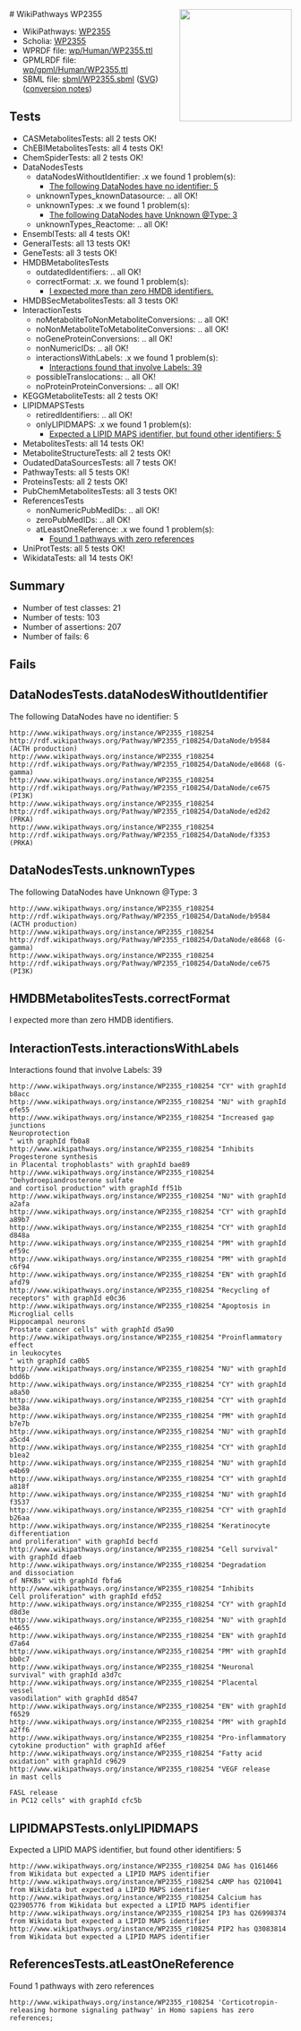 <img style="float: right; width: 200px" src="../logo.png" />
# WikiPathways WP2355

* WikiPathways: [WP2355](https://identifiers.org/wikipathways:WP2355)
* Scholia: [WP2355](https://scholia.toolforge.org/wikipathways/WP2355)
* WPRDF file: [wp/Human/WP2355.ttl](../wp/Human/WP2355.ttl)
* GPMLRDF file: [wp/gpml/Human/WP2355.ttl](../wp/gpml/Human/WP2355.ttl)
* SBML file: [sbml/WP2355.sbml](../sbml/WP2355.sbml) ([SVG](../sbml/WP2355.svg)) ([conversion notes](../sbml/WP2355.txt))

## Tests
* CASMetabolitesTests: all 2 tests OK!
* ChEBIMetabolitesTests: all 4 tests OK!
* ChemSpiderTests: all 2 tests OK!
* DataNodesTests
    * dataNodesWithoutIdentifier: .x we found 1 problem(s):
        * [The following DataNodes have no identifier: 5](#d2d32fa4)
    * unknownTypes_knownDatasource: .. all OK!
    * unknownTypes: .x we found 1 problem(s):
        * [The following DataNodes have Unknown @Type: 3](#839973e1)
    * unknownTypes_Reactome: .. all OK!
* EnsemblTests: all 4 tests OK!
* GeneralTests: all 13 tests OK!
* GeneTests: all 3 tests OK!
* HMDBMetabolitesTests
    * outdatedIdentifiers: .. all OK!
    * correctFormat: .x. we found 1 problem(s):
        * [I expected more than zero HMDB identifiers.](#ad154c1e)
* HMDBSecMetabolitesTests: all 3 tests OK!
* InteractionTests
    * noMetaboliteToNonMetaboliteConversions: .. all OK!
    * noNonMetaboliteToMetaboliteConversions: .. all OK!
    * noGeneProteinConversions: .. all OK!
    * nonNumericIDs: .. all OK!
    * interactionsWithLabels: .x we found 1 problem(s):
        * [Interactions found that involve Labels: 39](#fe97a8ff)
    * possibleTranslocations: .. all OK!
    * noProteinProteinConversions: .. all OK!
* KEGGMetaboliteTests: all 2 tests OK!
* LIPIDMAPSTests
    * retiredIdentifiers: .. all OK!
    * onlyLIPIDMAPS: .x we found 1 problem(s):
        * [Expected a LIPID MAPS identifier, but found other identifiers: 5](#48cc60bc)
* MetabolitesTests: all 14 tests OK!
* MetaboliteStructureTests: all 2 tests OK!
* OudatedDataSourcesTests: all 7 tests OK!
* PathwayTests: all 5 tests OK!
* ProteinsTests: all 2 tests OK!
* PubChemMetabolitesTests: all 3 tests OK!
* ReferencesTests
    * nonNumericPubMedIDs: .. all OK!
    * zeroPubMedIDs: .. all OK!
    * atLeastOneReference: .x we found 1 problem(s):
        * [Found 1 pathways with zero references](#35eb778e)
* UniProtTests: all 5 tests OK!
* WikidataTests: all 14 tests OK!


## Summary

* Number of test classes: 21
* Number of tests: 103
* Number of assertions: 207
* Number of fails: 6

## Fails

<a name="d2d32fa4" />

## DataNodesTests.dataNodesWithoutIdentifier

The following DataNodes have no identifier: 5
```
http://www.wikipathways.org/instance/WP2355_r108254 http://rdf.wikipathways.org/Pathway/WP2355_r108254/DataNode/b9584 (ACTH production)
http://www.wikipathways.org/instance/WP2355_r108254 http://rdf.wikipathways.org/Pathway/WP2355_r108254/DataNode/e8668 (G-gamma)
http://www.wikipathways.org/instance/WP2355_r108254 http://rdf.wikipathways.org/Pathway/WP2355_r108254/DataNode/ce675 (PI3K)
http://www.wikipathways.org/instance/WP2355_r108254 http://rdf.wikipathways.org/Pathway/WP2355_r108254/DataNode/ed2d2 (PRKA)
http://www.wikipathways.org/instance/WP2355_r108254 http://rdf.wikipathways.org/Pathway/WP2355_r108254/DataNode/f3353 (PRKA)
```

<a name="839973e1" />

## DataNodesTests.unknownTypes

The following DataNodes have Unknown @Type: 3
```
http://www.wikipathways.org/instance/WP2355_r108254 http://rdf.wikipathways.org/Pathway/WP2355_r108254/DataNode/b9584 (ACTH production)
http://www.wikipathways.org/instance/WP2355_r108254 http://rdf.wikipathways.org/Pathway/WP2355_r108254/DataNode/e8668 (G-gamma)
http://www.wikipathways.org/instance/WP2355_r108254 http://rdf.wikipathways.org/Pathway/WP2355_r108254/DataNode/ce675 (PI3K)
```

<a name="ad154c1e" />

## HMDBMetabolitesTests.correctFormat

I expected more than zero HMDB identifiers.
<a name="fe97a8ff" />

## InteractionTests.interactionsWithLabels

Interactions found that involve Labels: 39
```
http://www.wikipathways.org/instance/WP2355_r108254 "CY" with graphId b8acc
http://www.wikipathways.org/instance/WP2355_r108254 "NU" with graphId efe55
http://www.wikipathways.org/instance/WP2355_r108254 "Increased gap junctions
Neuroprotection
" with graphId fb0a8
http://www.wikipathways.org/instance/WP2355_r108254 "Inhibits Progesterone synthesis 
in Placental trophoblasts" with graphId bae89
http://www.wikipathways.org/instance/WP2355_r108254 "Dehydroepiandrosterone sulfate 
and cortisol production" with graphId ff51b
http://www.wikipathways.org/instance/WP2355_r108254 "NU" with graphId a2afa
http://www.wikipathways.org/instance/WP2355_r108254 "CY" with graphId a89b7
http://www.wikipathways.org/instance/WP2355_r108254 "CY" with graphId d848a
http://www.wikipathways.org/instance/WP2355_r108254 "PM" with graphId ef59c
http://www.wikipathways.org/instance/WP2355_r108254 "PM" with graphId c6f94
http://www.wikipathways.org/instance/WP2355_r108254 "EN" with graphId afd79
http://www.wikipathways.org/instance/WP2355_r108254 "Recycling of receptors" with graphId e0c36
http://www.wikipathways.org/instance/WP2355_r108254 "Apoptosis in
Microglial cells
Hippocampal neurons
Prostate cancer cells" with graphId d5a90
http://www.wikipathways.org/instance/WP2355_r108254 "Proinflammatory effect 
in leukocytes
" with graphId ca0b5
http://www.wikipathways.org/instance/WP2355_r108254 "NU" with graphId bdd6b
http://www.wikipathways.org/instance/WP2355_r108254 "CY" with graphId a8a50
http://www.wikipathways.org/instance/WP2355_r108254 "CY" with graphId be38a
http://www.wikipathways.org/instance/WP2355_r108254 "PM" with graphId b7e7b
http://www.wikipathways.org/instance/WP2355_r108254 "NU" with graphId a5cd4
http://www.wikipathways.org/instance/WP2355_r108254 "CY" with graphId b1ea2
http://www.wikipathways.org/instance/WP2355_r108254 "NU" with graphId e4b69
http://www.wikipathways.org/instance/WP2355_r108254 "CY" with graphId a818f
http://www.wikipathways.org/instance/WP2355_r108254 "NU" with graphId f3537
http://www.wikipathways.org/instance/WP2355_r108254 "CY" with graphId b26aa
http://www.wikipathways.org/instance/WP2355_r108254 "Keratinocyte
differentiation
and proliferation" with graphId becfd
http://www.wikipathways.org/instance/WP2355_r108254 "Cell survival" with graphId dfaeb
http://www.wikipathways.org/instance/WP2355_r108254 "Degradation
and dissociation
of NFKBs" with graphId fbfa6
http://www.wikipathways.org/instance/WP2355_r108254 "Inhibits 
Cell proliferation" with graphId efd52
http://www.wikipathways.org/instance/WP2355_r108254 "CY" with graphId d8d3e
http://www.wikipathways.org/instance/WP2355_r108254 "NU" with graphId e4655
http://www.wikipathways.org/instance/WP2355_r108254 "EN" with graphId d7a64
http://www.wikipathways.org/instance/WP2355_r108254 "PM" with graphId bb0c7
http://www.wikipathways.org/instance/WP2355_r108254 "Neuronal
survival" with graphId a3d7c
http://www.wikipathways.org/instance/WP2355_r108254 "Placental
vessel
vasodilation" with graphId d8547
http://www.wikipathways.org/instance/WP2355_r108254 "EN" with graphId f6529
http://www.wikipathways.org/instance/WP2355_r108254 "PM" with graphId a2ff6
http://www.wikipathways.org/instance/WP2355_r108254 "Pro-inflammatory
cytokine production" with graphId af6ef
http://www.wikipathways.org/instance/WP2355_r108254 "Fatty acid
oxidation" with graphId c9629
http://www.wikipathways.org/instance/WP2355_r108254 "VEGF release
in mast cells

FASL release
in PC12 cells" with graphId cfc5b
```

<a name="48cc60bc" />

## LIPIDMAPSTests.onlyLIPIDMAPS

Expected a LIPID MAPS identifier, but found other identifiers: 5
```
http://www.wikipathways.org/instance/WP2355_r108254 DAG has Q161466 from Wikidata but expected a LIPID MAPS identifier
http://www.wikipathways.org/instance/WP2355_r108254 cAMP has Q210041 from Wikidata but expected a LIPID MAPS identifier
http://www.wikipathways.org/instance/WP2355_r108254 Calcium has Q23905776 from Wikidata but expected a LIPID MAPS identifier
http://www.wikipathways.org/instance/WP2355_r108254 IP3 has Q26998374 from Wikidata but expected a LIPID MAPS identifier
http://www.wikipathways.org/instance/WP2355_r108254 PIP2 has Q3083814 from Wikidata but expected a LIPID MAPS identifier
```

<a name="35eb778e" />

## ReferencesTests.atLeastOneReference

Found 1 pathways with zero references
```
http://www.wikipathways.org/instance/WP2355_r108254 'Corticotropin-releasing hormone signaling pathway' in Homo sapiens has zero references; 
```

